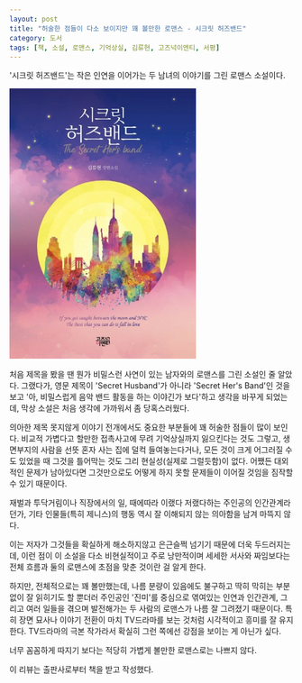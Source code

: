 ```yaml
---
layout: post
title: "허술한 점들이 다소 보이지만 꽤 볼만한 로맨스 - 시크릿 허즈밴드"
category: 도서
tags: [책, 소설, 로맨스, 기억상실, 김류현, 고즈넉이엔티, 서평]
---
```


'시크릿 허즈밴드'는
작은 인연을 이어가는 두 남녀의 이야기를 그린 로맨스 소설이다.

![표지](/images/secret-hers-band-book-h480.jpg)

처음 제목을 봤을 땐 뭔가 비밀스런 사연이 있는 남자와의 로맨스를 그린 소설인 줄 알았다.
그랬다가, 영문 제목이 'Secret Husband'가 아니라 'Secret Her's Band'인 것을 보고
'아, 비밀스럽게 음악 밴드 활동을 하는 이야긴가 보다'하고 생각을 바꾸게 되었는데,
막상 소설은 처음 생각에 가까워서 좀 당혹스러웠다.

의아한 제목 못지않게 이야기 전개에서도 중요한 부분들에 꽤 허술한 점들이 많이 보인다.
비교적 가볍다고 할만한 접촉사고에 무려 기억상실까지 잃으킨다는 것도 그렇고,
생면부지의 사람을 선뜻 혼자 사는 집에 덜컥 들여놓는다거나,
모든 것이 크게 어그러질 수도 있었을 때 그것을 틀어막는 것도 그리 현실성(실제로 그럴듯함)이 없다.
어쨌든 대외적인 문제가 남아있다면 그것만으로도 어떻게 하지 못할 문제들이 이어질 것임을 짐작할 수 있기 때문이다.

재벌과 투닥거림이나 직장에서의 일,
때에따라 이랬다 저랬다하는 주인공의 인간관계라던가,
기타 인물들(특히 제니스)의 행동 역시 잘 이해되지 않는 의아함을 남겨 마뜩지 않다.

이는 저자가 그것들을 확실하게 해소하지않고 은근슬쩍 넘기기 때문에 더욱 두드러지는데,
이런 점이 이 소설을 다소 비현실적이고 주로 낭만적이며
세세한 서사와 짜임보다는 전체 흐름과 둘의 로맨스에 초점을 맞춘 것이란 걸 알게 한다.

하지만, 전체적으로는 꽤 볼만했는데,
나름 분량이 있음에도 불구하고 딱히 막히는 부분없이 잘 읽히기도 할 뿐더러
주인공인 '진미'를 중심으로 엮여있는 인연과 인간관계,
그리고 여러 일들을 겪으며 발전해가는 두 사람의 로맨스가 나름 잘 그려졌기 때문이다.
특히 장면 묘사나 이야기 전환이 마치 TV드라마를 보는 것처럼 시각적이고 흥미를 잘 유지한다.
TV드라마의 극본 작가라서 확실히 그런 쪽에선 강점을 보이는 게 아닌가 싶다.

너무 꼼꼼하게 따지기 보다는
적당히 가볍게 볼만한 로맨스로는 나쁘지 않다.



<div class="im im-info">
이 리뷰는 출판사로부터 책을 받고 작성했다.
</div>
